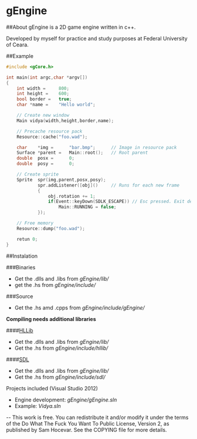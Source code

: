 gEngine
=======


##About
gEngine is a 2D game engine written in c++.

Developed by myself for practice and study purposes at Federal University of Ceara.


##Example

```C++
#include <gCore.h>

int main(int argc,char *argv[])
{
	int width =		800;
	int height =	600;
	bool border =	true;
	char *name =	"Hello world";

	// Create new window
	Main vidya(width,height,border,name);

	// Precache resource pack
	Resource::cache("foo.wad");

	char	*img =		"bar.bmp";		// Image in resource pack
	Surface	*parent =	Main::root();	// Root parent
	double	posx =		0;
	double	posy =		0;

	// Create sprite
	Sprite	spr(img,parent,posx,posy);
			spr.addListener([obj]()		// Runs for each new frame
			{
				obj.rotation += 1;
				if(Event::keyDown(SDLK_ESCAPE)) // Esc pressed. Exit demo.
					Main::RUNNING = false;
			});

	// Free memory
	Resource::dump("foo.wad");

	retun 0;
}
```


##Instalation

###Binaries
- Get the .dlls and .libs from *gEngine/lib/*
- get the .hs from *gEngine/include/*

###Source
- Get the .hs amd .cpps from *gEngine/include/gEngine/*


**Compiling needs additional libraries**


####[HLLib](http://nemesis.thewavelength.net/index.php?p=35)
- Get the .dlls and .libs from *gEngine/lib/*
- Get the .hs from *gEngine/include/hllib/*

####[SDL](http://www.libsdl.org/)
- Get the .dlls and .libs from *gEngine/lib/*
- Get the .hs from *gEngine/include/sdl/*

Projects included (Visual Studio 2012)
- Engine development: *gEngine/gEngine.sln*
- Example: *Vidya.sln*

--
This work is free. You can redistribute it and/or modify it under the
terms of the Do What The Fuck You Want To Public License, Version 2,
as published by Sam Hocevar. See the COPYING file for more details.

